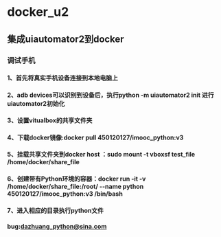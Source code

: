 # docker_u2 
## 集成uiautomator2到docker 
### 调试手机
#### 1、首先将真实手机设备连接到本地电脑上  
#### 2、adb devices可以识别到设备后，执行python -m uiautomator2 init 进行uiautomator2初始化  
#### 3、设置vitualbox的共享文件夹  
#### 4、下载docker镜像:docker pull 450120127/imooc_python:v3
#### 5、挂载共享文件夹到docker host ：sudo mount -t vboxsf test_file /home/docker/share_file  
#### 6、创建带有Python环境的容器：docker run -it -v /home/docker/share_file:/root/ --name python 450120127/imooc_python:v3 /bin/bash
#### 7、进入相应的目录执行python文件

#### bug:dazhuang_python@sina.com
